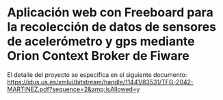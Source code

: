 # Aplicación web con Freeboard para la recolección de datos de sensores de acelerómetro y gps mediante Orion Context Broker de Fiware 
El detalle del proyecto se especifica en el siguiente documento: https://idus.us.es/xmlui/bitstream/handle/11441/83531/TFG-2042-MARTINEZ.pdf?sequence=2&amp;isAllowed=y
